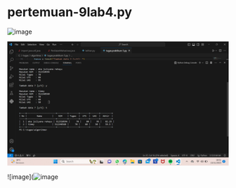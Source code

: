 # pertemuan-9lab4.py

![image](https://github.com/ekarahayu24/pertemuan-9lab4.py/assets/147680283/26c82f77-f260-4764-9baf-337ca87922f4)

![alt text](gambar/gambar2.png?raw=true)

![image](![image](https://github.com/ekarahayu24/pertemuan-9lab4.py/assets/147680283/7d710490-455c-4caa-aeb0-0fe87cc134d7)


